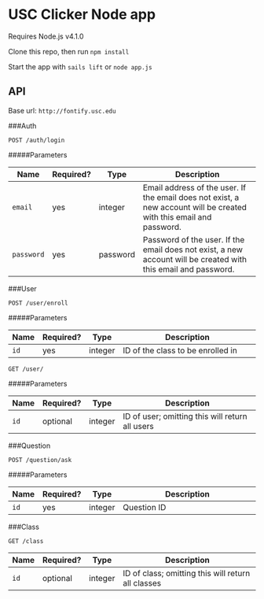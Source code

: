 # USC Clicker Node app

Requires Node.js v4.1.0

Clone this repo, then run `npm install`

Start the app with `sails lift` or `node app.js`


## API

Base url: `http://fontify.usc.edu`

###Auth

`POST /auth/login`

#####Parameters

<table>
    <thead>
        <tr>
            <th>Name</th>
            <th>Required?</th>
            <th width="50">Type</th>
            <th width=100%>Description</th>
        </tr>
    </thead>
    <tbody>
        <tr>
            <td><code>email</code></td>
            <td>yes</td>
            <td>integer</td>
            <td>Email address of the user. If the email does not exist, a new account will be created with this email and password.</td>
        </tr>
        <tr>
            <td><code>password</code></td>
            <td>yes</td>
            <td>password</td>
            <td>Password of the user.  If the email does not exist, a new account will be created with this email and password.</td>
        </tr>
    </tbody>
</table>

###User

`POST /user/enroll`

#####Parameters

<table>
    <thead>
        <tr>
            <th>Name</th>
            <th>Required?</th>
            <th width="50">Type</th>
            <th width=100%>Description</th>
        </tr>
    </thead>
    <tbody>
        <tr>
            <td><code>id</code></td>
            <td>yes</td>
            <td>integer</td>
            <td>ID of the class to be enrolled in</td>
        </tr>
    </tbody>
</table>

`GET /user/`

#####Parameters

<table>
    <thead>
        <tr>
            <th>Name</th>
            <th>Required?</th>
            <th width="50">Type</th>
            <th width=100%>Description</th>
        </tr>
    </thead>
    <tbody>
        <tr>
            <td><code>id</code></td>
            <td>optional</td>
            <td>integer</td>
            <td>ID of user; omitting this will return all users</td>
        </tr>
    </tbody>
</table>

###Question

`POST /question/ask`

#####Parameters

<table>
    <thead>
        <tr>
            <th>Name</th>
            <th>Required?</th>
            <th width="50">Type</th>
            <th width=100%>Description</th>
        </tr>
    </thead>
    <tbody>
        <tr>
            <td><code>id</code></td>
            <td>yes</td>
            <td>integer</td>
            <td>Question ID</td>
        </tr>
    </tbody>
</table>

###Class

`GET /class`

<table>
    <thead>
        <tr>
            <th>Name</th>
            <th>Required?</th>
            <th width="50">Type</th>
            <th width=100%>Description</th>
        </tr>
    </thead>
    <tbody>
        <tr>
            <td><code>id</code></td>
            <td>optional</td>
            <td>integer</td>
            <td>ID of class; omitting this will return all classes</td>
        </tr>
    </tbody>
</table>
